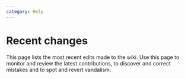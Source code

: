 ```yaml
---
category: Help
---
```


# Recent changes

This page lists the most recent edits made to the wiki. Use this page to
monitor and review the latest contributions, to discover and correct mistakes
and to spot and revert vandalism.
